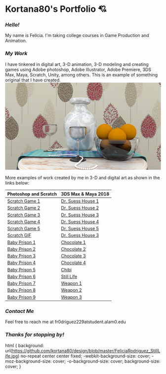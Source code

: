 #  **Kortana80's Portfolio** :cupid:
 
 
### *Hello!* 

My name is Felicia. I'm taking college courses in Game Production and Animation.

### *My Work* 
I have tinkered in digital art, 3-D animation, 3-D modeling and creating games using Adobe photoshop, Adobe Illustrator, Adobe Premiere, 3DS Max, Maya, Scratch, Unity, among others.
This is an example of something original that I have created.
![original 3-D modeling](https://github.com/kortana80/design/blob/master/FeliciaRodriguez_StillLife.jpg)


More examples of work created by me in 3-D and digital art as shown in the links below:

Photoshop and Scratch | 3DS Max & Maya 2018
------------ | -------------
[Scratch Game 1](https://github.com/kortana80/design/blob/master/FeliciaRodriguez_HD%20(1).jpg ) |  [Dr. Suess House 1](https://github.com/kortana80/design/blob/master/FeliciaRodriguez_Suess%20(1).jpg )
[Scratch Game 2](https://github.com/kortana80/design/blob/master/FeliciaRodriguez_HD%20(1).png ) |  [Dr. Suess House 2](https://github.com/kortana80/design/blob/master/FeliciaRodriguez_Suess%20(4).jpg )
[Scratch Game 3](https://github.com/kortana80/design/blob/master/FeliciaRodriguez_HD%20(2).jpg ) |  [Dr. Suess House 3](https://github.com/kortana80/design/blob/master/FeliciaRodriguez_Suess%20(5).jpg )
[Scratch Game 4](https://github.com/kortana80/design/blob/master/FeliciaRodriguez_HD%20(2).png ) |  [Dr. Suess House 4](https://github.com/kortana80/design/blob/master/FeliciaRodriguez_Suess%20(6).jpg )
[Scratch Game 5](https://github.com/kortana80/design/blob/master/FeliciaRodriguez_HD%20(3).jpg ) |  [Dr. Suess House 5](https://github.com/kortana80/design/blob/master/FeliciaRodriguez_Suess%20(7).jpg )
[Scratch GIF](https://github.com/kortana80/design/blob/master/FeliciaRodriguez_HD.gif ) |  [Dr. Suess House 3](https://github.com/kortana80/design/blob/master/FeliciaRodriguez_Suess%20(5).jpg )
[Baby Prison 1](https://github.com/kortana80/design/blob/master/FeliciaRodriguez_BabyPrison%20(1).png) |  [Chocolate 1](https://github.com/kortana80/design/blob/master/FeliciaRodriguez_BoshofChocolates%20(1).jpg)
[Baby Prison 2](https://github.com/kortana80/design/blob/master/FeliciaRodriguez_BabyPrison%20(2).png) |  [Chocolate 2](https://github.com/kortana80/design/blob/master/FeliciaRodriguez_BoshofChocolates%20(2).jpg )
[Baby Prison 3](https://github.com/kortana80/design/blob/master/FeliciaRodriguez_BabyPrison%20(3).png) |  [Chocolate 3](https://github.com/kortana80/design/blob/master/FeliciaRodriguez_BoshofChocolates%20(2).jpg )
[Baby Prison 4](https://github.com/kortana80/design/blob/master/FeliciaRodriguez_BabyPrison%20(4).png) |  [Chocolate 4](https://github.com/kortana80/design/blob/master/FeliciaRodriguez_BoshofChocolates%20(4).jpg )
[Baby Prison 5](https://github.com/kortana80/design/blob/master/FeliciaRodriguez_BabyPrison%20(5).png) |  [Chibi](https://github.com/kortana80/design/blob/master/FeliciaRodriguez_Chibi.png )
[Baby Prison 6](https://github.com/kortana80/design/blob/master/FeliciaRodriguez_BabyPrison%20(6).png) |  [Still Life](https://github.com/kortana80/design/blob/master/FeliciaRodriguez_StillLife.jpg )
[Baby Prison 7](https://github.com/kortana80/design/blob/master/FeliciaRodriguez_BabyPrison%20(7).png) |  [Weapon 1](https://github.com/kortana80/design/blob/master/FeliciaRodriguez_Weapon%20(1).jpg )
[Baby Prison 8](https://github.com/kortana80/design/blob/master/FeliciaRodriguez_BabyPrison%20(8).png) |  [Weapon 2](https://github.com/kortana80/design/blob/master/FeliciaRodriguez_Weapon%20(2).jpg )
[Baby Prison 9](https://github.com/kortana80/design/blob/master/FeliciaRodriguez_BabyPrison%20(9).png) |  [Weapon 3](https://github.com/kortana80/design/blob/master/FeliciaRodriguez_Weapon%20(3).jpg )



### *Contact Me*
Feel free to reach me at
fr0driguez229atstudent.alam0.edu

### *Thanks for stopping by!* 

html { 
  background: url(https://github.com/kortana80/design/blob/master/FeliciaRodriguez_StillLife.jpg) no-repeat center center fixed; 
  -webkit-background-size: cover;
  -moz-background-size: cover;
  -o-background-size: cover;
  background-size: cover;
}
